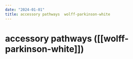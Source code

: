 ```yaml
---
date: "2024-01-01"
title: accessory pathways  wolff-parkinson-white 
---
```



# accessory pathways ([[wolff-parkinson-white]])

